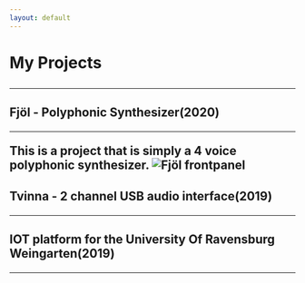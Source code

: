 ```yaml
---
layout: default
---
```


<h1> My Projects
<hr class="new1">

<h2> Fjöl - Polyphonic Synthesizer(2020)
<hr> 
<p>This is a project that is simply a 4 voice polyphonic synthesizer.
<img src="/assets/img/fjöl.png" alt="Fjöl frontpanel">




<h2> Tvinna - 2 channel USB audio interface(2019)
<hr> 




<h2> IOT platform for the University Of Ravensburg Weingarten(2019)
<hr> 
 


